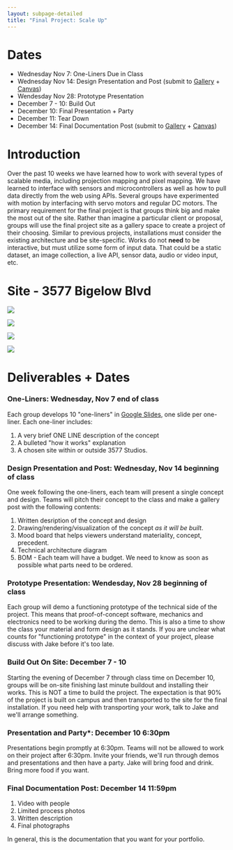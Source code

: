 ```yaml
---
layout: subpage-detailed
title: "Final Project: Scale Up"
---
```




# Dates 

- Wednesday Nov 7: One-Liners Due in Class
- Wednesday Nov 14: Design Presentation and Post (submit to [Gallery](http://ideate.xsead.cmu.edu/gallery/pools/final-project-design-presentation/) + [Canvas](https://canvas.cmu.edu/courses/6049/assignments/119220))
- Wendesday Nov 28: Prototype Presentation
- December 7 - 10: Build Out
- December 10: Final Presentation + Party 
- December 11: Tear Down
- December 14: Final Documentation Post (submit to [Gallery](http://ideate.xsead.cmu.edu/gallery/pools/final-project-final-documentation/) + [Canvas](https://canvas.cmu.edu/courses/6049/assignments/100775))


# Introduction

Over the past 10 weeks we have learned how to work with several types of scalable media, including projection mapping and pixel mapping. We have learned to interface with sensors and microcontrollers as well as how to pull data directly from the web using APIs. Several groups have experimented with motion by interfacing with servo motors and regular DC motors. 
The primary requirement for the final project is that groups think big and make the most out of the site. Rather than imagine a particular client or proposal, groups will use the final project site as a gallery space to create a project of their choosing. Similar to previous projects, installations must consider the existing architecture and be site-specific. Works do not **need** to be interactive, but must utilize some form of input data. That could be a static dataset, an image collection, a live API, sensor data, audio or video input, etc.

# Site - 3577 Bigelow Blvd

<img
src="{{site.baseurl}}/assets/3577-Space.jpg" 
style="max-width: 600px;" 
/>

<img
src="{{site.baseurl}}/assets/3577_long-2.jpg" 
style="max-width: 600px;" 
/>

<img
src="{{site.baseurl}}/assets/3577_exterior.jpg" 
style="max-width: 600px;" 
/>


<img
src="{{site.baseurl}}/assets/3577_height.jpg" 
style="max-width: 600px;" 
/>



# Deliverables + Dates

### **One-Liners**: Wednesday, Nov 7 end of class
Each group develops 10 "one-liners" in [Google Slides](https://www.google.com/slides/about/), one slide per one-liner. Each one-liner includes:
1. A very brief ONE LINE description of the concept
2. A bulleted "how it works" explanation
3. A chosen site within or outside 3577 Studios.

### **Design Presentation and Post**: Wednesday, Nov 14 beginning of class
One week following the one-liners, each team will present a single concept and design. Teams will pitch their concept to the class and make a gallery post with the following contents:
1. Written desription of the concept and design
2. Drawing/rendering/visualization of the concept _as it will be built_. 
3. Mood board that helps viewers understand materiality, concept, precedent.
4. Technical architecture diagram
5. BOM - Each team will have a budget. We need to know as soon as possible what parts need to be ordered.

### **Prototype Presentation**: Wendesday, Nov 28 beginning of class
Each group will demo a functioning prototype of the technical side of the project. This means that proof-of-concept software, mechanics and electronics need to be working during the demo. This is also a time to show the class your material and form design as it stands. If you are unclear what counts for "functioning prototype" in the context of your project, please discuss with Jake before it's too late.

### **Build Out On Site**: December 7 - 10
Starting the evening of December 7 through class time on December 10, groups will be on-site finishing last minute buildout and installing their works. This is NOT a time to build the project. The expectation is that 90% of the project is built on campus and then transported to the site for the final installation. If you need help with transporting your work, talk to Jake and we'll arrange something.

### **Presentation and Party***: December 10 6:30pm
Presentations begin promptly at 6:30pm. Teams will not be allowed to work on their project after 6:30pm. Invite your friends, we'll run through demos and presentations and then have a party. Jake will bring food and drink. Bring more food if you want.

### **Final Documentation Post**: December 14 11:59pm
1. Video with people
2. Limited process photos
3. Written description
4. Final photographs

In general, this is the documentation that you want for your portfolio.